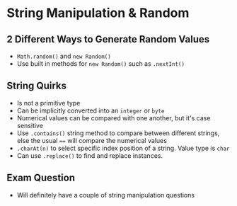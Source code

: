 # String Manipulation & Random

## 2 Different Ways to Generate Random Values
- `Math.random()` and `new Random()`
- Use built in methods for `new Random()` such as `.nextInt()`

## String Quirks
- Is not a primitive type
- Can be implicitly converted into an `integer` or `byte`
- Numerical values can be compared with one another, but it's case sensitive
- Use `.contains()` string method to compare between different strings, else the usual `==` will compare the numerical values
- `.charAt(n)` to select specific index position of a string. Value type is `char`
- Can use `.replace()` to find and replace instances. 

## Exam Question
- Will definitely have a couple of string manipulation questions
